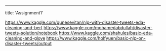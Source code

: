---
title: 'Assignment1'

https://www.kaggle.com/gunesevitan/nlp-with-disaster-tweets-eda-cleaning-and-bert
https://www.kaggle.com/mohamedabdullah/disaster-tweets-solution/notebook
https://www.kaggle.com/shahules/basic-eda-cleaning-and-glove
https://www.kaggle.com/holfyuen/basic-nlp-on-disaster-tweets/output

